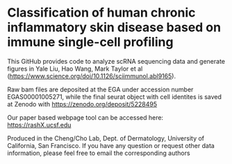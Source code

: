 # Classification of human chronic inflammatory skin disease based on immune single-cell profiling

This GitHub provides code to analyze scRNA sequencing data and generate figures in Yale Liu, Hao Wang, Mark Taylor et al (https://www.science.org/doi/10.1126/sciimmunol.abl9165).

Raw bam files are deposited at the EGA under accession number EGAS00001005271, while the final seurat object with cell identites is saved at Zenodo with https://zenodo.org/deposit/5228495

Our paper based webpage tool can be accessed here: https://rashX.ucsf.edu

Produced in the Cheng/Cho Lab, Dept. of Dermatology, University of California, San Francisco. If you have any question or request other data information, please feel free to email the corresponding authors
